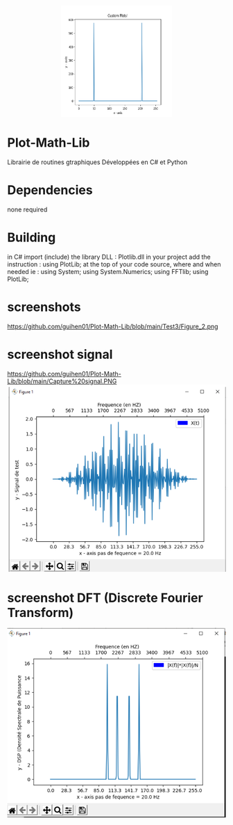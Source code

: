 
<center>
    <img src="https://github.com/guihen01/Plot-Math-Lib/blob/main/Test3/Figure_2.png
" alt="icon" width="256" height="256"/>
</center>


# Plot-Math-Lib
Librairie de routines gtraphiques 
Développées en C# et Python

# Dependencies
none required

# Building
 in C# import (include) the library DLL : Plotlib.dll in your project
 add the instruction : using PlotLib; at the top of your code source, where and when needed
 ie : 
using System;
using System.Numerics;
using FFTlib;
using PlotLib;


# screenshots
https://github.com/guihen01/Plot-Math-Lib/blob/main/Test3/Figure_2.png

# screenshot signal 

https://github.com/guihen01/Plot-Math-Lib/blob/main/Capture%20signal.PNG
![alt text]( https://github.com/guihen01/Plot-Math-Lib/blob/main/Capture%20signal.PNG "Logo Title Text 1")

# screenshot DFT (Discrete Fourier Transform)

![alt text]( https://github.com/guihen01/Plot-Math-Lib/blob/main/Capture%20DFT.PNG  "Logo Title Text 1")
